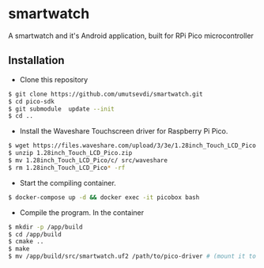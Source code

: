 # smartwatch
A smartwatch and it's Android application, built for RPi Pico microcontroller

## Installation
* Clone this repository
```bash
$ git clone https://github.com/umutsevdi/smartwatch.git
$ cd pico-sdk
$ git submodule  update --init
$ cd ..
```
* Install the Waveshare Touchscreen driver for Raspberry Pi Pico.
```bash
$ wget https://files.waveshare.com/upload/3/3e/1.28inch_Touch_LCD_Pico.zip
$ unzip 1.28inch_Touch_LCD_Pico.zip
$ mv 1.28inch_Touch_LCD_Pico/c/ src/waveshare
$ rm 1.28inch_Touch_LCD_Pico* -rf
```
* Start the compiling container.
```bash
$ docker-compose up -d && docker exec -it picobox bash
```
* Compile the program. In the container
```bash
$ mkdir -p /app/build
$ cd /app/build
$ cmake ..
$ make
$ mv /app/build/src/smartwatch.uf2 /path/to/pico-driver # (mount it to the docker-compose if you didn't)
```
